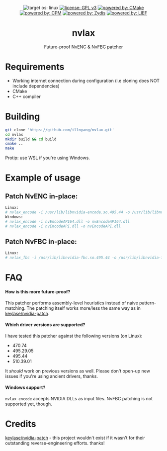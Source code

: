 <p align="center">
    <img src="https://img.shields.io/badge/target%20os-linux-cornflowerblue.svg" alt="target os: linux"/></a>
    <a href="https://opensource.org/licenses/GPL-3.0"><img src="https://img.shields.io/badge/license-GPL%20v3-darkred.svg" alt="license: GPL v3"/></a>
    <a href="https://cmake.org/"><img src="https://img.shields.io/badge/powered%20by-CMake-darkgreen.svg" alt="powered by: CMake" /></a>
    <a href="https://github.com/cpm-cmake/CPM.cmake"><img src="https://img.shields.io/badge/powered%20by-CPM-blue.svg" alt="powered by: CPM" /></a>
    <a href="https://github.com/zyantific/zydis"><img src="https://img.shields.io/badge/powered%20by-Zydis-lightblue.svg" alt="powered by: Zydis" /></a>
    <a href="https://github.com/lief-project/LIEF"><img src="https://img.shields.io/badge/powered%20by-LIEF-mediumblue.svg" alt="powered by: LIEF" /></a>
</p>

<h1 align="center">nvlax</h1>
<p align="center">Future-proof NvENC & NvFBC patcher</p>

# Requirements
- Working internet connection during configuration (i.e cloning does NOT include dependencies)
- CMake
- C++ compiler

# Building

```bash
git clone 'https://github.com/illnyang/nvlax.git'
cd nvlax
mkdir build && cd build
cmake ..
make
```

Protip: use WSL if you're using Windows.

# Example of usage

## Patch NvENC in-place:

```bash
Linux:
# nvlax_encode -i /usr/lib/libnvidia-encode.so.495.44 -o /usr/lib/libnvidia-encode.so.495.44
Windows:
# nvlax_encode -i nvEncodeAPI64.dll -o nvEncodeAPI64.dll
# nvlax_encode -i nvEncodeAPI.dll -o nvEncodeAPI.dll
```
## Patch NvFBC in-place:

```bash
Linux:
# nvlax_fbc -i /usr/lib/libnvidia-fbc.so.495.44 -o /usr/lib/libnvidia-fbc.so.495.44
```

# FAQ

#### How is this more future-proof?
This patcher performs assembly-level heuristics instead of naive pattern-matching. The patching itself works more/less the same way as in [keylase/nvidia-patch](https://github.com/keylase/nvidia-patch).

#### Which driver versions are supported?
I have tested this patcher against the following versions (on Linux):

   - 470.74
   - 495.29.05
   - 495.44
   - 510.39.01

It *should* work on previous versions as well. Please don't open-up new issues if you're using ancient drivers, thanks.

#### Windows support?
`nvlax_encode` accepts NVIDIA DLLs as input files. NvFBC patching is not supported yet, though.

# Credits
[keylase/nvidia-patch](https://github.com/keylase/nvidia-patch) - this project wouldn't exist if it wasn't for their outstanding reverse-engineering efforts. thanks!

